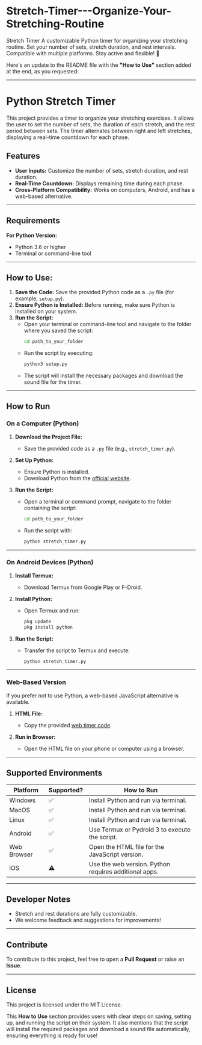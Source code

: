 # Stretch-Timer---Organize-Your-Stretching-Routine
Stretch Timer A customizable Python timer for organizing your stretching routine. Set your number of sets, stretch duration, and rest intervals. Compatible with multiple platforms. Stay active and flexible! 🚀

Here's an update to the README file with the **"How to Use"** section added at the end, as you requested:

---

# Python Stretch Timer

This project provides a timer to organize your stretching exercises. It allows the user to set the number of sets, the duration of each stretch, and the rest period between sets. The timer alternates between right and left stretches, displaying a real-time countdown for each phase.

## Features

- **User Inputs:** Customize the number of sets, stretch duration, and rest duration.
- **Real-Time Countdown:** Displays remaining time during each phase.
- **Cross-Platform Compatibility:** Works on computers, Android, and has a web-based alternative.

---

## Requirements

**For Python Version:**

- Python 3.6 or higher
- Terminal or command-line tool

---

## How to Use:

1. **Save the Code:** Save the provided Python code as a `.py` file (for example, `setup.py`).
2. **Ensure Python is Installed:** Before running, make sure Python is installed on your system.
3. **Run the Script:**
   - Open your terminal or command-line tool and navigate to the folder where you saved the script:
     ```bash
     cd path_to_your_folder
     ```
   - Run the script by executing:
     ```bash
     python3 setup.py
     ```
   - The script will install the necessary packages and download the sound file for the timer.

---

## How to Run

### On a Computer (Python)

1. **Download the Project File:**
   - Save the provided code as a `.py` file (e.g., `stretch_timer.py`).

2. **Set Up Python:**
   - Ensure Python is installed.
   - Download Python from the [official website](https://www.python.org/downloads/).

3. **Run the Script:**
   - Open a terminal or command prompt, navigate to the folder containing the script:
     ```bash
     cd path_to_your_folder
     ```
   - Run the script with:
     ```bash
     python stretch_timer.py
     ```

---

### On Android Devices (Python)

1. **Install Termux:**
   - Download Termux from Google Play or F-Droid.

2. **Install Python:**
   - Open Termux and run:
     ```bash
     pkg update
     pkg install python
     ```

3. **Run the Script:**
   - Transfer the script to Termux and execute:
     ```bash
     python stretch_timer.py
     ```

---

### Web-Based Version

If you prefer not to use Python, a web-based JavaScript alternative is available.

1. **HTML File:**
   - Copy the provided [web timer code](https://github.com/...).

2. **Run in Browser:**
   - Open the HTML file on your phone or computer using a browser.

---

## Supported Environments

| **Platform** | **Supported?** | **How to Run**                                      |
|--------------|----------------|-----------------------------------------------------|
| Windows      | ✅              | Install Python and run via terminal.               |
| MacOS        | ✅              | Install Python and run via terminal.               |
| Linux        | ✅              | Install Python and run via terminal.               |
| Android      | ✅              | Use Termux or Pydroid 3 to execute the script.     |
| Web Browser  | ✅              | Open the HTML file for the JavaScript version.     |
| iOS          | ⚠️              | Use the web version. Python requires additional apps.|

---

## Developer Notes

- Stretch and rest durations are fully customizable.
- We welcome feedback and suggestions for improvements!

---

## Contribute

To contribute to this project, feel free to open a **Pull Request** or raise an **Issue**.

---

## License

This project is licensed under the MIT License.



This **How to Use** section provides users with clear steps on saving, setting up, and running the script on their system. It also mentions that the script will install the required packages and download a sound file automatically, ensuring everything is ready for use!
